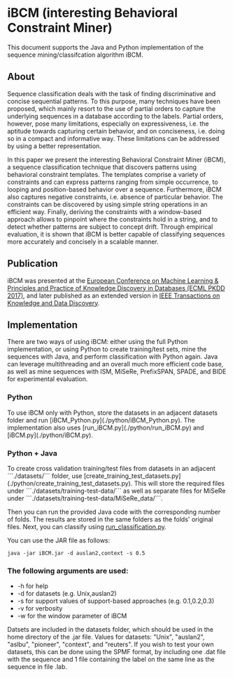 # iBCM (interesting Behavioral Constraint Miner)

This document supports the Java and Python implementation of the sequence mining/classifcation algorithm iBCM.

<h2>About</h2>
Sequence classification deals with the task of finding discriminative and concise sequential patterns. 
To this purpose, many techniques have been proposed, which mainly resort to the use of partial orders to capture the underlying sequences in a database according to the labels. Partial orders, however, pose many limitations, especially on expressiveness, i.e. the aptitude towards capturing certain behavior, and on conciseness, i.e. doing so in a compact and informative way. These limitations can be addressed by using a better representation. 

In this paper we present the interesting Behavioral Constraint Miner (iBCM), a sequence classification technique that discovers patterns using behavioral constraint templates. The templates comprise a variety of constraints and can express patterns ranging from simple occurrence, to looping and position-based behavior over a sequence. Furthermore, iBCM also captures negative constraints, i.e. absence of particular behavior. The constraints can be discovered by using simple string operations in an efficient way. Finally, deriving the constraints with a window-based approach allows to pinpoint where the constraints hold in a string, and to detect whether patterns are subject to concept drift. Through empirical evaluation, it is shown that iBCM is better capable of classifying sequences more accurately and concisely in a scalable manner.

<h2>Publication</h2>
iBCM was presented at the <a href="https://link.springer.com/chapter/10.1007/978-3-319-71246-8_2">European Conference on Machine Learning & Principles and Practice of Knowledge Discovery in Databases (ECML PKDD 2017)</a>, and later published as an extended version in <a href="https://ieeexplore.ieee.org/document/8633396">IEEE Transactions on Knowledge and Data Discovery</a>.

<h2>Implementation</h2>
There are two ways of using iBCM: either using the full Python implementation, or using Python to create training/test sets, mine the sequences with Java, and perform classification with Python again. Java can leverage multithreading and an overall much more efficient code base, as well as mine sequences with ISM, MiSeRe, PrefixSPAN, SPADE, and BIDE for experimental evaluation.

<h3>Python</h3>
To use iBCM only with Python, store the datasets in an adjacent datasets folder and run [iBCM_Python.py](./python/iBCM_Python.py). The implementation also uses [run_iBCM.py](./python/run_iBCM.py) and [iBCM.py](./python/iBCM.py).

<h3>Python + Java</h3>
To create cross validation training/test files from datasets in an adjacent ```./datasets/``` folder, use [create_training_test_datasets.py](./python/create_training_test_datasets.py). This will store the required files under ```./datasets/training-test-data/``` as well as separate files for MiSeRe under ```./datasets/training-test-data/MiSeRe_data/```.

Then you can run the provided Java code with the corresponding number of folds. The results are stored in the same folders as the folds' original files. Next, you can classify using [run_classification.py](./python/run_classification.py).

You can use the JAR file as follows:

```java -jar iBCM.jar -d auslan2,context -s 0.5```

<h3>The following arguments are used:</h3>
<ul><li>-h for help</li>	
<li>-d for datasets (e.g. Unix,auslan2)</li>
<li>-s for support values of support-based approaches (e.g. 0.1,0.2,0.3)</li>
<li>-v for verbosity
<li>-w for the window parameter of iBCM</li>
</ul>
Datsets are included in the datasets folder, which should be used in the home directory of the .jar file.
Values for datasets: "Unix", "auslan2", "aslbu", "pioneer", "context", and "reuters".
If you wish to test your own datasets, this can be done using the SPMF format, by including one .dat file with the sequence and 1 file containing the label on the same line as the sequence in file .lab.
